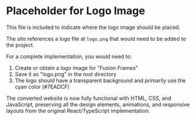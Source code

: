 
# Placeholder for Logo Image

This file is included to indicate where the logo image should be placed.

The site references a logo file at `logo.png` that would need to be added to the project.

For a complete implementation, you would need to:

1. Create or obtain a logo image for "Fusion Frames"
2. Save it as "logo.png" in the root directory
3. The logo should have a transparent background and primarily use the cyan color (#7EADCF)

The converted website is now fully functional with HTML, CSS, and JavaScript, preserving all the design elements, animations, and responsive layouts from the original React/TypeScript implementation.
